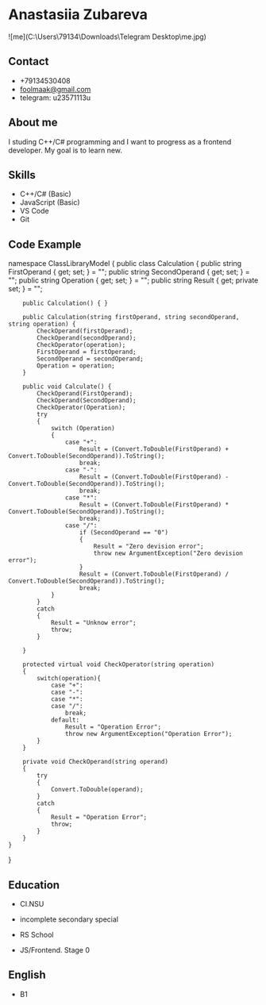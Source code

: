 # Anastasiia Zubareva
![me](C:\Users\79134\Downloads\Telegram Desktop\me.jpg)
## Contact
* +79134530408
* foolmaak@gmail.com
* telegram: u23571113u
## About me
I studing C++/C# programming and I want to progress as a frontend developer. My goal is to learn new.
## Skills
* C++/C# (Basic)
* JavaScript (Basic)
* VS Code
* Git
## Code Example
namespace ClassLibraryModel
{
    public class Calculation
    {
        public string FirstOperand { get; set; } = "";
        public string SecondOperand { get; set; } = "";
        public string Operation { get; set; } = "";
        public string Result { get; private set; } = "";

        public Calculation() { }

        public Calculation(string firstOperand, string secondOperand, string operation) {
            CheckOperand(firstOperand);
            CheckOperand(secondOperand);
            CheckOperator(operation);
            FirstOperand = firstOperand;
            SecondOperand = secondOperand;
            Operation = operation;
        }

        public void Calculate() {
            CheckOperand(FirstOperand);
            CheckOperand(SecondOperand);
            CheckOperator(Operation);
            try
            {
                switch (Operation)
                {
                    case "+":
                        Result = (Convert.ToDouble(FirstOperand) + Convert.ToDouble(SecondOperand)).ToString();
                        break;
                    case "-":
                        Result = (Convert.ToDouble(FirstOperand) - Convert.ToDouble(SecondOperand)).ToString();
                        break;
                    case "*":
                        Result = (Convert.ToDouble(FirstOperand) * Convert.ToDouble(SecondOperand)).ToString();
                        break;
                    case "/":
                        if (SecondOperand == "0")
                        {
                            Result = "Zero devision error";
                            throw new ArgumentException("Zero devision error");
                        }
                        Result = (Convert.ToDouble(FirstOperand) / Convert.ToDouble(SecondOperand)).ToString();
                        break;
                }
            }
            catch
            {
                Result = "Unknow error";
                throw;
            }

        }

        protected virtual void CheckOperator(string operation)
        {
            switch(operation){
                case "+":
                case "-":
                case "*":
                case "/":
                    break;
                default:
                    Result = "Operation Error";
                    throw new ArgumentException("Operation Error");
            }
        } 

        private void CheckOperand(string operand)
        {
            try
            {
                Convert.ToDouble(operand);
            }
            catch
            {
                Result = "Operation Error";
                throw;
            }
        }
    }
}
## Education
* CI.NSU
+ incomplete secondary special
* RS School
+ JS/Frontend. Stage 0
## English
* B1